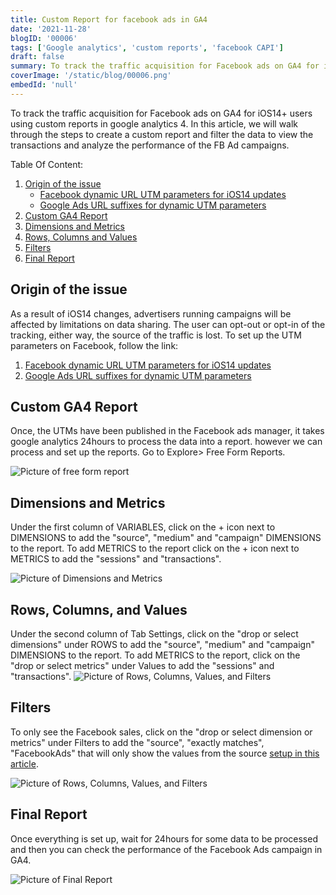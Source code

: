 ```yaml
---
title: Custom Report for facebook ads in GA4
date: '2021-11-28'
blogID: '00006'
tags: ['Google analytics', 'custom reports', 'facebook CAPI']
draft: false
summary: To track the traffic acquisition for Facebook ads on GA4 for iOS14+ users using custom reports in google analytics 4.
coverImage: '/static/blog/00006.png'
embedId: 'null'
---
```


To track the traffic acquisition for Facebook ads on GA4 for iOS14+ users using custom reports in google analytics 4. In this article, we will walk through the steps to create a custom report and filter the data to view the transactions and analyze the performance of the FB Ad campaigns.

Table Of Content:

1. [Origin of the issue](#origin-of-the-issue)
   - [Facebook dynamic URL UTM parameters for iOS14 updates](#origin-of-the-issue)
   - [Google Ads URL suffixes for dynamic UTM parameters](#origin-of-the-issue)
2. [Custom GA4 Report](#custom-ga4-report)
3. [Dimensions and Metrics](#dimensions-and-metrics)
4. [Rows, Columns and Values](#rows-columns-and-values)
5. [Filters](#filters)
6. [Final Report](#final-report)

## Origin of the issue

As a result of iOS14 changes, advertisers running campaigns will be affected by limitations on data sharing. The user can opt-out or opt-in of the tracking, either way, the source of the traffic is lost. To set up the UTM parameters on Facebook, follow the link:

1. [Facebook dynamic URL UTM parameters for iOS14 updates](/blog/facebook/facebook-dynamic-url-utm-parameters-for-ios14-updates)
2. [Google Ads URL suffixes for dynamic UTM parameters](/blog/google-ads/google-ads-url-suffixes-utm-for-dynamic-paramters)

## Custom GA4 Report

Once, the UTMs have been published in the Facebook ads manager, it takes google analytics 24hours to process the data into a report. however we can process and set up the reports. Go to Explore> Free Form Reports.

![Picture of free form report](/static/blog/00006_1.png)

## Dimensions and Metrics

Under the first column of VARIABLES, click on the + icon next to DIMENSIONS to add the "source", "medium" and "campaign" DIMENSIONS to the report. To add METRICS to the report click on the + icon next to METRICS to add the "sessions" and "transactions".

![Picture of Dimensions and Metrics](/static/blog/00006_2.png)

## Rows, Columns, and Values

Under the second column of Tab Settings, click on the "drop or select dimensions" under ROWS to add the "source", "medium" and "campaign" DIMENSIONS to the report. To add METRICS to the report, click on the "drop or select metrics" under Values to add the "sessions" and "transactions".
![Picture of Rows, Columns, Values, and Filters](/static/blog/00006_3.png)

## Filters

To only see the Facebook sales, click on the "drop or select dimension or metrics" under Filters to add the "source", "exactly matches", "FacebookAds" that will only show the values from the source [setup in this article](/blog/facebook/facebook-dynamic-url-utm-parameters-for-ios14-updates).

![Picture of Rows, Columns, Values, and Filters](/static/blog/00006_4.png)

## Final Report

Once everything is set up, wait for 24hours for some data to be processed and then you can check the performance of the Facebook Ads campaign in GA4.

![Picture of Final Report](/static/blog/00006_5.png)

